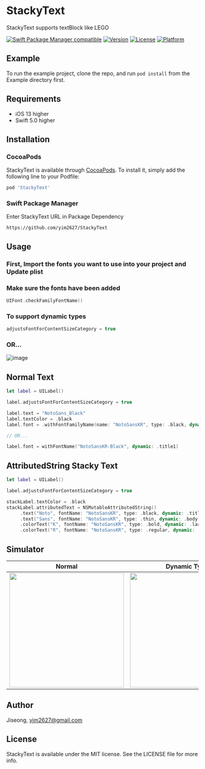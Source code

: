 # StackyText

StackyText supports textBlock like LEGO

[![Swift Package Manager compatible](https://img.shields.io/badge/SPM-compatible-4BC51D.svg?style=flat)](https://github.com/apple/swift-package-manager)
[![Version](https://img.shields.io/cocoapods/v/StackyText.svg?style=flat)](https://cocoapods.org/pods/StackyText)
[![License](https://img.shields.io/cocoapods/l/StackyText.svg?style=flat)](https://cocoapods.org/pods/StackyText)
[![Platform](https://img.shields.io/cocoapods/p/StackyText.svg?style=flat)](https://cocoapods.org/pods/StackyText)

## Example

To run the example project, clone the repo, and run `pod install` from the Example directory first.

## Requirements

- iOS 13 higher
- Swift 5.0 higher

## Installation

### CocoaPods

StackyText is available through [CocoaPods](https://cocoapods.org). To install
it, simply add the following line to your Podfile:

```ruby
pod 'StackyText'
```

### Swift Package Manager

Enter StackyText URL in Package Dependency

```
https://github.com/yim2627/StackyText
```

## Usage

### First, Import the fonts you want to use into your project and Update plist

### Make sure the fonts have been added

```swift
UIFont.checkFamilyFontName()
```

### To support dynamic types

```swift
adjustsFontForContentSizeCategory = true
```
### OR...

![image](https://user-images.githubusercontent.com/70251136/175895805-9a9853e6-ffcb-45c1-a7bc-5c3c5583f2ce.png)

## Normal Text
```swift
let label = UILabel()

label.adjustsFontForContentSizeCategory = true

label.text = "NotoSans_Black"
label.textColor = .black
label.font = .withFontFamilyName(name: "NotoSansKR", type: .black, dynamic: .title1)

// OR...

label.font = withFontName("NotoSansKR-Black", dynamic: .title1)
```

## AttributedString Stacky Text
```swift
let label = UILabel()

label.adjustsFontForContentSizeCategory = true

stackLabel.textColor = .black
stackLabel.attributedText = NSMutableAttributedString()
     .text("Noto", fontName: "NotoSansKR", type: .black, dynamic: .title1)
     .text("Sans", fontName: "NotoSansKR", type: .thin, dynamic: .body)
     .colorText("K", fontName: "NotoSansKR", type: .bold, dynamic: .largeTitle, color: .systemBlue)
     .colorText("R", fontName: "NotoSansKR", type: .regular, dynamic: .largeTitle, color: .systemRed)
```

## Simulator
|Normal|Dynamic Type|
|:---:|:---:|
|<img src="https://user-images.githubusercontent.com/70251136/175892745-b7109ffa-8a42-4051-89d9-ded6f32c8818.png" width="300">|<img src="https://user-images.githubusercontent.com/70251136/175894207-f31fcad1-22db-4d35-aa12-aa7e97a21716.gif" width="300">|


## Author

Jiseong, yim2627@gmail.com

## License

StackyText is available under the MIT license. See the LICENSE file for more info.
